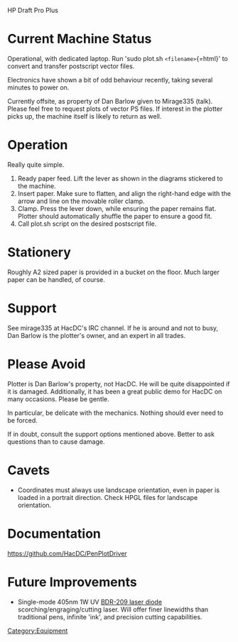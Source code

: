 HP Draft Pro Plus

# Current Machine Status

Operational, with dedicated laptop. Run 'sudo plot.sh
`<filename>`{=html}' to convert and transfer postscript vector files.

Electronics have shown a bit of odd behaviour recently, taking several
minutes to power on.

Currently offsite, as property of Dan Barlow given to Mirage335 (talk).
Please feel free to request plots of vector PS files. If interest in the
plotter picks up, the machine itself is likely to return as well.

# Operation

Really quite simple.

1.  Ready paper feed. Lift the lever as shown in the diagrams stickered
    to the machine.
2.  Insert paper. Make sure to flatten, and align the right-hand edge
    with the arrow and line on the movable roller clamp.
3.  Clamp. Press the lever down, while ensuring the paper remains flat.
    Plotter should automatically shuffle the paper to ensure a good fit.
4.  Call plot.sh script on the desired postscript file.

# Stationery

Roughly A2 sized paper is provided in a bucket on the floor. Much larger
paper can be handled, of course.

# Support

See mirage335 at HacDC's IRC channel. If he is around and not to busy,
Dan Barlow is the plotter's owner, and an expert in all trades.

# Please Avoid

Plotter is Dan Barlow's property, not HacDC. He will be quite
disappointed if it is damaged. Additionally, it has been a great public
demo for HacDC on many occasions. Please be gentle.

In particular, be delicate with the mechanics. Nothing should ever need
to be forced.

If in doubt, consult the support options mentioned above. Better to ask
questions than to cause damage.

# Cavets

-   Coordinates must always use landscape orientation, even in paper is
    loaded in a portrait direction. Check HPGL files for landscape
    orientation.

# Documentation

<https://github.com/HacDC/PenPlotDriver>

# Future Improvements

-   Single-mode 405nm 1W UV [BDR-209 laser
    diode](https://sites.google.com/site/dtrlpf/home/diodes/bdr-209-405nm-16x-diodes)
    scorching/engraging/cutting laser. Will offer finer linewidths than
    traditional pens, infinite 'ink', and precision cutting
    capabilities.

[Category:Equipment](Category:Equipment)
